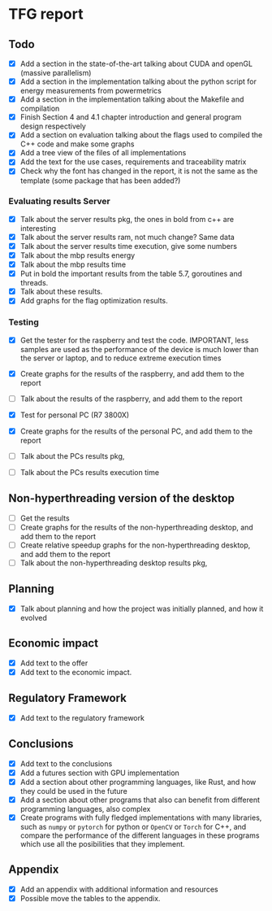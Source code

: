 # TFG report

## Todo
- [x] Add a section in the state-of-the-art talking about CUDA and openGL (massive parallelism)
- [x] Add a section in the implementation talking about the python script for energy measurements from powermetrics
- [x] Add a section in the implementation talking about the Makefile and compilation
- [x] Finish Section 4 and 4.1 chapter introduction and general program design respectively 
- [x] Add a section on evaluation talking about the flags used to compiled the C++ code and make some graphs
- [x] Add a tree view of the files of all implementations
- [x] Add the text for the use cases, requirements and traceability matrix
- [x] Check why the font has changed in the report, it is not the same as the template (some package that has been added?)

### Evaluating results Server
- [x] Talk about the server results pkg, the ones in bold from c++ are interesting
- [x] Talk about the server results ram, not much change? Same data
- [x] Talk about the server results time execution, give some numbers 
- [x] Talk about the mbp results energy
- [x] Talk about the mbp results time
- [x] Put in bold the important results from the table 5.7, goroutines and threads.
- [x] Talk about these results.
- [x] Add graphs for the flag optimization results.

### Testing
- [x] Get the tester for the raspberry and test the code. IMPORTANT, less samples are used as the performance of the device is much lower than the server or laptop, and to reduce extreme execution times

- [x] Create graphs for the results of the raspberry, and add them to the report
- [ ] Talk about the results of the raspberry, and add them to the report

- [x] Test for personal PC (R7 3800X)
- [x] Create graphs for the results of the personal PC, and add them to the report
- [ ] Talk about the PCs results pkg, 
- [ ] Talk about the PCs results execution time 

## Non-hyperthreading version of the desktop
- [ ] Get the results
- [ ] Create graphs for the results of the non-hyperthreading desktop, and add them to the report
- [ ] Create relative speedup graphs for the non-hyperthreading desktop, and add them to the report
- [ ] Talk about the non-hyperthreading desktop results pkg,

## Planning
- [x] Talk about planning and how the project was initially planned, and how it evolved



## Economic impact
- [x] Add text to the offer
- [x] Add text to the economic impact.

## Regulatory Framework
- [x] Add text to the regulatory framework

## Conclusions
- [x] Add text to the conclusions
- [x] Add a futures section with GPU implementation
- [x] Add a section about other programming languages, like Rust, and how they could be used in the future
- [x] Add a section about other programs that also can benefit from different programming languages, also complex
- [x] Create programs with fully fledged implementations with many libraries, such as `numpy` or `pytorch` for python or `OpenCV` or `Torch` for C++, and compare the performance of the different languages in these programs which use all the posibilities that they implement.

## Appendix
- [x] Add an appendix with additional information and resources
- [x] Possible move the tables to the appendix.